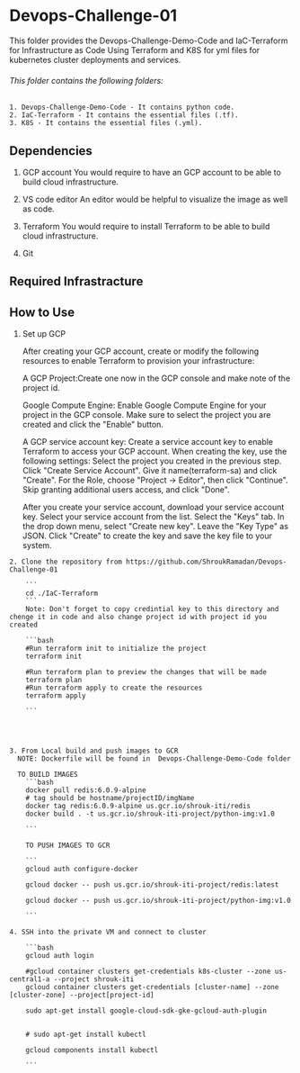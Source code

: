 # Devops-Challenge-01

This folder provides the Devops-Challenge-Demo-Code and IaC-Terraform for Infrastructure as Code Using Terraform and K8S for yml files for kubernetes cluster deployments and services.

###### This folder contains the following folders:

    1. Devops-Challenge-Demo-Code - It contains python code.
    2. IaC-Terraform - It contains the essential files (.tf).
    3. K8S - It contains the essential files (.yml).


## Dependencies
 
 1. GCP account
    You would require to have an GCP account to be able to build cloud infrastructure.
 
 2. VS code editor
    An editor would be helpful to visualize the image as well as code. 

 3. Terraform
    You would require to install Terraform to be able to build cloud infrastructure.

 4. Git    


## Required Infrastracture 












## How to Use

   
   1. Set up GCP
     
        After creating your GCP account, create or modify the following resources to enable Terraform to provision your infrastructure:

        A GCP Project:Create one now in the GCP console and make note of the project id.

        Google Compute Engine: Enable Google Compute Engine for your project in the GCP console. Make sure to select the project you are created and click the "Enable" button.

        A GCP service account key: Create a service account key to enable Terraform to access your GCP account. When creating the key, use the following settings:
            Select the project you created in the previous step.
            Click "Create Service Account".
            Give it name(terraform-sa)  and click "Create".
            For the Role, choose "Project -> Editor", then click "Continue".
            Skip granting additional users access, and click "Done".

        After you create your service account, download your service account key.
            Select your service account from the list.
            Select the "Keys" tab.
            In the drop down menu, select "Create new key".
            Leave the "Key Type" as JSON.
            Click "Create" to create the key and save the key file to your system.
    
    2. Clone the repository from https://github.com/ShroukRamadan/Devops-Challenge-01
        
        ```
        cd ./IaC-Terraform
        ```
        Note: Don't forget to copy credintial key to this directory and chenge it in code and also change project id with project id you created 

        ```bash
        #Run terraform init to initialize the project
        terraform init 
        
        #Run terraform plan to preview the changes that will be made
        terraform plan
        #Run terraform apply to create the resources
        terraform apply

        ```
    

     
     
    3. From Local build and push images to GCR
      NOTE: Dockerfile will be found in  Devops-Challenge-Demo-Code folder

      TO BUILD IMAGES 
        ```bash
        docker pull redis:6.0.9-alpine
        # tag should be hostname/projectID/imgName
        docker tag redis:6.0.9-alpine us.gcr.io/shrouk-iti/redis
        docker build . -t us.gcr.io/shrouk-iti-project/python-img:v1.0 

        ```
        
        TO PUSH IMAGES TO GCR

        ```
        gcloud auth configure-docker

        gcloud docker -- push us.gcr.io/shrouk-iti-project/redis:latest

        gcloud docker -- push us.gcr.io/shrouk-iti-project/python-img:v1.0 

        ```

    4. SSH into the private VM and connect to cluster

        ```bash
        gcloud auth login

        #gcloud container clusters get-credentials k8s-cluster --zone us-central1-a --project shrouk-iti
        gcloud container clusters get-credentials [cluster-name] --zone [cluster-zone] --project[project-id]

        sudo apt-get install google-cloud-sdk-gke-gcloud-auth-plugin


        # sudo apt-get install kubectl

        gcloud components install kubectl

        ```

